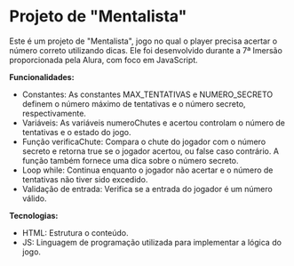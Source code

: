 # Projeto de "Mentalista"
Este é um projeto de "Mentalista", jogo no qual o player precisa acertar o número correto utilizando dicas. Ele foi desenvolvido durante a 7ª Imersão proporcionada pela Alura, com foco em JavaScript.

**Funcionalidades:**

* Constantes: As constantes MAX_TENTATIVAS e NUMERO_SECRETO definem o número máximo de tentativas e o número secreto, respectivamente.<br>
* Variáveis: As variáveis numeroChutes e acertou controlam o número de tentativas e o estado do jogo.<br>
* Função verificaChute: Compara o chute do jogador com o número secreto e retorna true se o jogador acertou, ou false caso contrário. A função também fornece uma dica sobre o número secreto.<br>
* Loop while: Continua enquanto o jogador não acertar e o número de tentativas não tiver sido excedido.<br>
* Validação de entrada: Verifica se a entrada do jogador é um número válido.

**Tecnologias:**

* HTML: Estrutura o conteúdo.<br>
* JS: Linguagem de programação utilizada para implementar a lógica do jogo.
